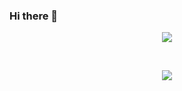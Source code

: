 ### Hi there 👋

<p align="center">
  <a href="https://github.com/anuraghazra/github-readme-stats">
    <img align="center" src="https://github-readme-stats.vercel.app/api?username=Paulobergine&hide=issues&theme=tokyonight" />
  </a>
</p>

<br/>

<p align="center">
  <a href="http://github-readme-streak-stats.herokuapp.com?user=ballandilin&theme=tokyonight">
    <img align="center" src="http://github-readme-streak-stats.herokuapp.com?user=Paulobergine&theme=tokyonight" />
  </a>
</p>
